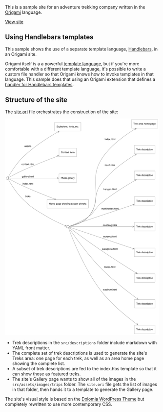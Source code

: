 This is a sample site for an adventure trekking company written in the [Origami](https://weborigami.org) language.

[View site](https://aventour-expeditions.netlify.app/)

## Using Handlebars templates

This sample shows the use of a separate template language, [Handlebars](https://handlebarsjs.com/), in an Origami site.

Origami itself is a a powerful [template language](https://weborigami.org/language/templates), but if you're more comfortable with a different template language, it's possible to write a custom file handler so that Origami knows how to invoke templates in that language. This sample does that using an Origami extension that defines a [handler for Handlebars templates](https://github.com/WebOrigami/extensions/tree/main/handlebars).

## Structure of the site

The [site.ori](src/site.ori) file orchestrates the construction of the site:

<img src="docs/site.svg">

- Trek descriptions in the `src/descriptions` folder include markdown with YAML front matter.
- The complete set of trek descriptions is used to generate the site's Treks area: one page for each trek, as well as an area home page showing the complete list.
- A subset of trek descriptions are fed to the index.hbs template so that it can show those as featured treks.
- The site's Gallery page wants to show all of the images in the `src/assets/images/trips` folder. The `site.ori` file gets the list of images in that folder, then hands it to a template to generate the Gallery page.

The site's visual style is based on the [Dolomia WordPress Theme](https://themeforest.net/item/dolomia-hiking-outdoor-mountain-guide-wordpress-theme/20086652) but completely rewritten to use more contemporary CSS.
